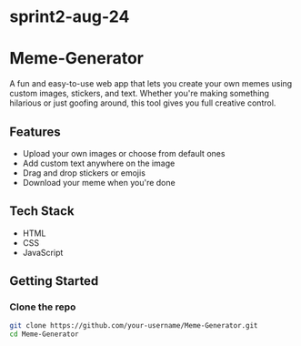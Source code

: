 # sprint2-aug-24
# Meme-Generator

A fun and easy-to-use web app that lets you create your own memes using custom images, stickers, and text. Whether you're making something hilarious or just goofing around, this tool gives you full creative control.

## Features

- Upload your own images or choose from default ones
- Add custom text anywhere on the image
- Drag and drop stickers or emojis
- Download your meme when you're done

## Tech Stack

- HTML  
- CSS  
- JavaScript  

## Getting Started

### Clone the repo

```bash
git clone https://github.com/your-username/Meme-Generator.git
cd Meme-Generator
